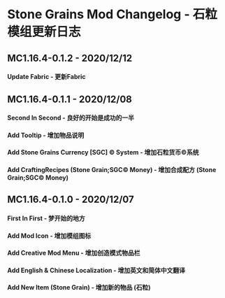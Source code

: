 # Stone Grains Mod Changelog - 石粒模组更新日志

## MC1.16.4-0.1.2 - 2020/12/12

#### Update Fabric - 更新Fabric

## MC1.16.4-0.1.1 - 2020/12/08

#### Second In Second - 良好的开始是成功的一半

#### Add Tooltip - 增加物品说明

#### Add Stone Grains Currency \[SGC] © System - 增加石粒货币©系统

#### Add CraftingRecipes (Stone Grain;SGC© Money) - 增加合成配方 (Stone Grain;SGC© Money)

## MC1.16.4-0.1.0 - 2020/12/07

#### First In First - 梦开始的地方

#### Add Mod Icon - 增加模组图标

#### Add Creative Mod Menu - 增加创造模式物品栏

#### Add English & Chinese Localization - 增加英文和简体中文翻译

#### Add New Item (Stone Grain) - 增加新的物品 (石粒)
